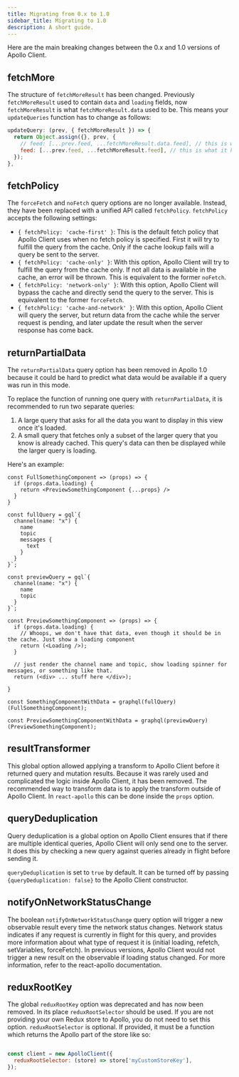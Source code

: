 ```yaml
---
title: Migrating from 0.x to 1.0
sidebar_title: Migrating to 1.0
description: A short guide.
---
```


Here are the main breaking changes between the 0.x and 1.0 versions of Apollo Client.

<h2 id="fetchMore">fetchMore</h2>

The structure of `fetchMoreResult` has been changed. Previously `fetchMoreResult` used to contain `data` and `loading` fields, now `fetchMoreResult` is what `fetchMoreResult.data` used to be. This means your `updateQueries` function has to change as follows:

```js
updateQuery: (prev, { fetchMoreResult }) => {
  return Object.assign({}, prev, {
    // feed: [...prev.feed, ...fetchMoreResult.data.feed], // this is what it used to be
    feed: [...prev.feed, ...fetchMoreResult.feed], // this is what it has to be now.  
  });
},
```

<h2 id="fetchPolicy">fetchPolicy</h2>

The `forceFetch` and `noFetch` query options are no longer available. Instead, they have been replaced with a unified API called `fetchPolicy`. `fetchPolicy` accepts the following settings:

- `{ fetchPolicy: 'cache-first' }`: This is the default fetch policy that Apollo Client uses when no fetch policy is specified. First it will try to fulfill the query from the cache. Only if the cache lookup fails will a query be sent to the server.
- `{ fetchPolicy: 'cache-only' }`: With this option, Apollo Client will try to fulfill the query from the cache only. If not all data is available in the cache, an error will be thrown. This is equivalent to the former `noFetch`. 
- `{ fetchPolicy: 'network-only' }`: With this option, Apollo Client will bypass the cache and directly send the query to the server. This is equivalent to the former `forceFetch`.
- `{ fetchPolicy: 'cache-and-network' }`: With this option, Apollo Client will query the server, but return data from the cache while the server request is pending, and later update the result when the server response has come back. 

<h2 id="returnPartialData">returnPartialData</h2>

The `returnPartialData` query option has been removed in Apollo 1.0 because it could be hard to predict what data would be available if a query was run in this mode.

To replace the function of running one query with `returnPartialData`, it is recommended to run two separate queries:

1. A large query that asks for all the data you want to display in this view once it's loaded.
2. A small query that fetches only a subset of the larger query that you know is already cached. This query's data can then be displayed while the larger query is loading.

Here's an example:

```
const FullSomethingComponent => (props) => {
  if (props.data.loading) {
    return <PreviewSomethingComponent {...props} />
  }
}

const fullQuery = gql`{
  channel(name: "x") {
    name
    topic
    messages {
      text
    }
  }
}`;

const previewQuery = gql`{
  channel(name: "x") {
    name
    topic
  }
}`;

const PreviewSomethingComponent => (props) => {
  if (props.data.loading) {
    // Whoops, we don't have that data, even though it should be in the cache. Just show a loading component
    return (<Loading />);
  }
  
  // just render the channel name and topic, show loading spinner for messages, or something like that.
  return (<div> ... stuff here </div>);

}

const SomethingComponentWithData = graphql(fullQuery)(FullSomethingComponent);

const PreviewSomethingComponentWithData = graphql(previewQuery)(PreviewSomethingComponent);

```

<h2 id="resultTransformer">resultTransformer</h2>

This global option allowed applying a transform to Apollo Client before it returned query and mutation results. Because it was rarely used and complicated the logic inside Apollo Client, it has been removed. The recommended way to transform data is to apply the transform outside of Apollo Client.
In `react-apollo` this can be done inside the `props` option.


<h2 id="queryDeduplication">queryDeduplication</h2>

Query deduplication is a global option on Apollo Client ensures that if there are multiple identical queries, Apollo Client will only send one to the server. It does this by checking a new query against queries already in flight before sending it.

`queryDeduplication` is set to `true` by default. It can be turned off by passing `{queryDeduplication: false}` to the Apollo Client constructor.


<h2 id="notifyOnNetworkStatusChange">notifyOnNetworkStatusChange</h2>

The boolean `notifyOnNetworkStatusChange` query option will trigger a new observable result every time the network status changes.
Network status indicates if any request is currently in flight for this query, and provides more information about what type of request it is (initial loading, refetch, setVariables, forceFetch). In previous versions, Apollo Client would not trigger a new result on the observable if loading status changed. For more information, refer to the react-apollo documentation.


<h2 id="reduxRootKey">reduxRootKey</h2>

The global `reduxRootKey` option was deprecated and has now been removed. In its place `reduxRootSelector` should be used. If you are not providing your own Redux store to Apollo, you do not need to set this option. `reduxRootSelector` is optional. 
If provided, it must be a function which returns the Apollo part of the store like so:

```js

const client = new ApolloClient({
  reduxRootSelector: (store) => store['myCustomStoreKey'],
});
```
